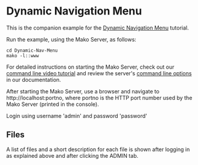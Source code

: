 # Dynamic Navigation Menu

This is the companion example for the [Dynamic Navigation Menu](https://makoserver.net/articles/Dynamic-Navigation-Menu) tutorial.

Run the example, using the Mako Server, as follows:

```
cd Dynamic-Nav-Menu
mako -l::www
```

For detailed instructions on starting the Mako Server, check out our [command line video tutorial](https://youtu.be/vwQ52ZC5RRg) and review the server's [command line options](https://realtimelogic.com/ba/doc/?url=Mako.html#loadapp) in our documentation.

After starting the Mako Server, use a browser and navigate to
http://localhost:portno, where portno is the HTTP port number used by
the Mako Server (printed in the console).

Login using username 'admin' and password 'password'

## Files

A list of files and a short description for each file is shown after
logging in as explained above and after clicking the ADMIN tab.
